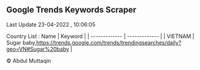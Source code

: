 

## Google Trends Keywords Scraper 
 
Last Update 23-04-2022 , 10:06:05

Country List :
 Name  | Keyword |
| ------------- | ------------- |
| VIETNAM | Sugar baby,https://trends.google.com/trends/trendingsearches/daily?geo=VN#Sugar%20baby |



© Abdul Muttaqin 
